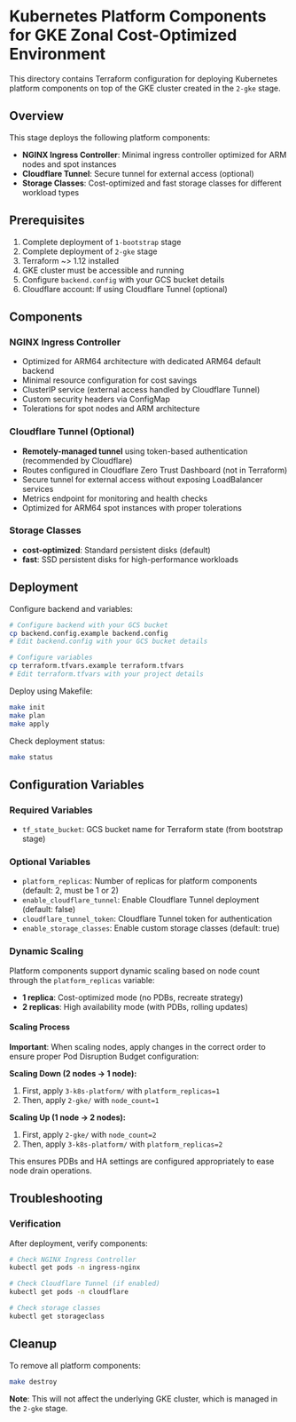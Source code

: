 # Kubernetes Platform Components for GKE Zonal Cost-Optimized Environment

This directory contains Terraform configuration for deploying Kubernetes platform components on top of the GKE cluster created in the `2-gke` stage.

## Overview

This stage deploys the following platform components:

- **NGINX Ingress Controller**: Minimal ingress controller optimized for ARM nodes and spot instances
- **Cloudflare Tunnel**: Secure tunnel for external access (optional)
- **Storage Classes**: Cost-optimized and fast storage classes for different workload types

## Prerequisites

1. Complete deployment of `1-bootstrap` stage
2. Complete deployment of `2-gke` stage
3. Terraform ~> 1.12 installed
4. GKE cluster must be accessible and running
5. Configure `backend.config` with your GCS bucket details
6. Cloudflare account: If using Cloudflare Tunnel (optional)

## Components

### NGINX Ingress Controller
- Optimized for ARM64 architecture with dedicated ARM64 default backend
- Minimal resource configuration for cost savings
- ClusterIP service (external access handled by Cloudflare Tunnel)
- Custom security headers via ConfigMap
- Tolerations for spot nodes and ARM architecture

### Cloudflare Tunnel (Optional)
- **Remotely-managed tunnel** using token-based authentication (recommended by Cloudflare)
- Routes configured in Cloudflare Zero Trust Dashboard (not in Terraform)
- Secure tunnel for external access without exposing LoadBalancer services
- Metrics endpoint for monitoring and health checks
- Optimized for ARM64 spot instances with proper tolerations

### Storage Classes
- **cost-optimized**: Standard persistent disks (default)
- **fast**: SSD persistent disks for high-performance workloads

## Deployment

Configure backend and variables:
```bash
# Configure backend with your GCS bucket
cp backend.config.example backend.config
# Edit backend.config with your GCS bucket details

# Configure variables
cp terraform.tfvars.example terraform.tfvars
# Edit terraform.tfvars with your project details
```

Deploy using Makefile:
```bash
make init
make plan
make apply
```

Check deployment status:
```bash
make status
```

## Configuration Variables

### Required Variables
- `tf_state_bucket`: GCS bucket name for Terraform state (from bootstrap stage)

### Optional Variables
- `platform_replicas`: Number of replicas for platform components (default: 2, must be 1 or 2)
- `enable_cloudflare_tunnel`: Enable Cloudflare Tunnel deployment (default: false)
- `cloudflare_tunnel_token`: Cloudflare Tunnel token for authentication
- `enable_storage_classes`: Enable custom storage classes (default: true)

### Dynamic Scaling
Platform components support dynamic scaling based on node count through the `platform_replicas` variable:
- **1 replica**: Cost-optimized mode (no PDBs, recreate strategy)
- **2 replicas**: High availability mode (with PDBs, rolling updates)

#### Scaling Process
**Important**: When scaling nodes, apply changes in the correct order to ensure proper Pod Disruption Budget configuration:

**Scaling Down (2 nodes → 1 node):**
1. First, apply `3-k8s-platform/` with `platform_replicas=1`
2. Then, apply `2-gke/` with `node_count=1`

**Scaling Up (1 node → 2 nodes):**
1. First, apply `2-gke/` with `node_count=2`  
2. Then, apply `3-k8s-platform/` with `platform_replicas=2`

This ensures PDBs and HA settings are configured appropriately to ease node drain operations.


## Troubleshooting

### Verification

After deployment, verify components:

```bash
# Check NGINX Ingress Controller
kubectl get pods -n ingress-nginx

# Check Cloudflare Tunnel (if enabled)
kubectl get pods -n cloudflare

# Check storage classes
kubectl get storageclass
```

## Cleanup

To remove all platform components:

```bash
make destroy
```

**Note**: This will not affect the underlying GKE cluster, which is managed in the `2-gke` stage.
